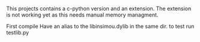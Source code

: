This projects contains a c-python version and an extension. The extension is not working yet as this needs manual memory managment.

First compile
Have an alias to the libinsimou.dylib in the same dir.
to test run testlib.py
